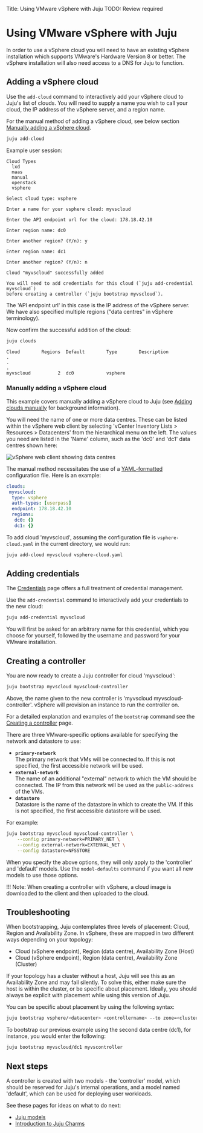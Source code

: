 Title: Using VMware vSphere with Juju
TODO:  Review required

# Using VMware vSphere with Juju

In order to use a vSphere cloud you will need to have an existing vSphere
installation which supports VMware's Hardware Version 8 or better. The vSphere
installation will also need access to a DNS for Juju to function.

## Adding a vSphere cloud

Use the `add-cloud` command to interactively add your vSphere cloud to Juju's
list of clouds. You will need to supply a name you wish to call your cloud, the
IP address of the vSphere server, and a region name.

For the manual method of adding a vSphere cloud, see below section
[Manually adding a vSphere cloud][#manually-adding-a-vSphere-cloud].

```bash
juju add-cloud
```

Example user session:

```no-highlight
Cloud Types
  lxd
  maas
  manual
  openstack
  vsphere

Select cloud type: vsphere

Enter a name for your vsphere cloud: myvscloud

Enter the API endpoint url for the cloud: 178.18.42.10

Enter region name: dc0

Enter another region? (Y/n): y

Enter region name: dc1

Enter another region? (Y/n): n

Cloud "myvscloud" successfully added

You will need to add credentials for this cloud (`juju add-credential myvscloud`)
before creating a controller (`juju bootstrap myvscloud`).
```

The 'API endpoint url' in this case is the IP address of the vSphere server.
We have also specified multiple regions ("data centres" in vSphere
terminology).

Now confirm the successful addition of the cloud:

```bash
juju clouds
```

<!-- JUJUVERSION: 2.0.1-trusty-amd64 -->
<!-- JUJUCOMMAND: juju clouds -->
```no-highlight
Cloud        Regions  Default        Type        Description
.
.
.
myvscloud          2  dc0            vsphere
```

### Manually adding a vSphere cloud

This example covers manually adding a vSphere cloud to Juju (see
[Adding clouds manually][clouds-adding-manually] for background information).

You will need the name of one or more data centres. These can be listed within
the vSphere web client by selecting 'vCenter Inventory Lists > Resources >
Datacenters' from the hierarchical menu on the left. The values you need are
listed in the 'Name' column, such as the 'dc0' and 'dc1' data centres shown
here:

![vSphere web client showing data centres](./media/config-vsphere-datacenters.png)

The manual method necessitates the use of a [YAML-formatted][yaml]
configuration file. Here is an example:

```yaml
clouds:
 myvscloud:
  type: vsphere
  auth-types: [userpass]
  endpoint: 178.18.42.10
  regions:
   dc0: {}
   dc1: {}
```

To add cloud 'myvscloud', assuming the configuration file is
`vsphere-cloud.yaml` in the current directory, we would run:

```bash
juju add-cloud myvscloud vsphere-cloud.yaml
```

## Adding credentials

The [Credentials][credentials] page offers a full treatment of credential
management.

Use the `add-credential` command to interactively add your credentials to the
new cloud:

```bash
juju add-credential myvscloud
```

You will first be asked for an arbitrary name for this credential, which you
choose for yourself, followed by the username and password for your VMware
installation.

## Creating a controller

You are now ready to create a Juju controller for cloud 'myvscloud':

```bash
juju bootstrap myvscloud myvscloud-controller
```

Above, the name given to the new controller is 'myvscloud
myvscloud-controller'. vSphere will provision an instance to run the controller
on.

For a detailed explanation and examples of the `bootstrap` command see the
[Creating a controller][controllers-creating] page.

There are three VMware-specific options available for specifying the network
and datastore to use:

 - **`primary-network`**  
   The primary network that VMs will be connected to. If this is not specified,
   the first accessible network will be used.
 - **`external-network`**  
   The name of an additional "external" network to which the VM should be
   connected. The IP from this network will be used as the `public-address` of
   the VMs.
 - **`datastore`**  
   Datastore is the name of the datastore in which to create the VM. If this is
   not specified, the first accessible datastore will be used.

For example:

```bash
juju bootstrap myvscloud myvscloud-controller \
	--config primary-network=PRIMARY_NET \
	--config external-network=EXTERNAL_NET \
	--config datastore=NFSSTORE
```

When you specify the above options, they will only apply to the 'controller'
and 'default' models. Use the `model-defaults` command if you want all new
models to use those options.

!!! Note:
    When creating a controller with vSphere, a cloud image is downloaded to the
    client and then uploaded to the cloud.

## Troubleshooting

When bootstrapping, Juju contemplates three levels of placement: Cloud, Region
and Availability Zone. In vSphere, these are mapped in two different ways
depending on your topology:

- Cloud (vSphere endpoint), Region (data centre), Availability Zone (Host)
- Cloud (vSphere endpoint), Region (data centre), Availability Zone (Cluster)

If your topology has a cluster without a host, Juju will see this as an
Availability Zone and may fail silently. To solve this, either make sure the
host is within the cluster, or be specific about placement. Ideally, you should
always be explicit with placement while using this version of Juju.

You can be specific about placement by using the following syntax:

```bash
juju bootstrap vsphere/<datacenter> <controllername> --to zone=<cluster|host>
```

To bootstrap our previous example using the second data centre (dc1), for
instance, you would enter the following:

```bash
juju bootstrap myvscloud/dc1 myvscontroller
```

## Next steps

A controller is created with two models - the 'controller' model, which should
be reserved for Juju's internal operations, and a model named 'default', which
can be used for deploying user workloads.

See these pages for ideas on what to do next:

 - [Juju models][models]
 - [Introduction to Juju Charms][charms]


<!-- LINKS -->

[#manually-adding-a-vSphere-cloud]: #manually-adding-a-vsphere-cloud
[clouds-adding-manually]: ./clouds.md#adding-clouds-manually
[rscontrolpanel]: https://mycloud.rackspace.com
[controllers-creating]: ./controllers-creating.md
[models]: ./models.md
[charms]: ./charms.md
[credentials]: ./credentials.md
[yaml]: http://www.yaml.org/spec/1.2/spec.html
